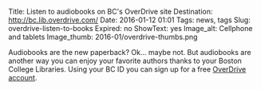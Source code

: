 Title: Listen to audiobooks on BC's OverDrive site
Destination: http://bc.lib.overdrive.com/
Date: 2016-01-12 01:01 
Tags: news, tags 
Slug: overdrive-listen-to-books
Expired: no
ShowText: yes
Image_alt: Cellphone and tablets
Image_thumb: 2016-01/overdrive-thumbs.png

Audiobooks are the new paperback? Ok... maybe not. But audiobooks are another way you can enjoy your favorite authors thanks to your Boston College Libraries. Using your BC ID you can sign up for a free <a href="http://bc.lib.overdrive.com/">OverDrive account</a>. 